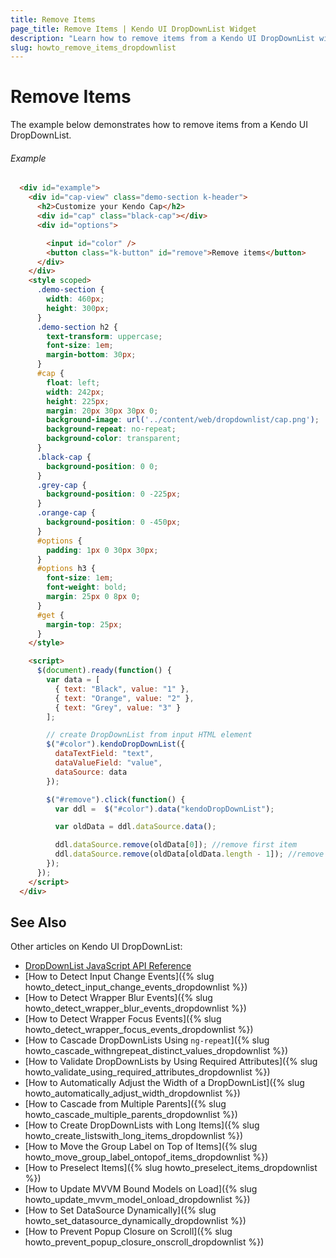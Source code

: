 ```yaml
---
title: Remove Items
page_title: Remove Items | Kendo UI DropDownList Widget
description: "Learn how to remove items from a Kendo UI DropDownList widget."
slug: howto_remove_items_dropdownlist
---
```


# Remove Items

The example below demonstrates how to remove items from a Kendo UI DropDownList.

###### Example

```html
  <div id="example">
    <div id="cap-view" class="demo-section k-header">
      <h2>Customize your Kendo Cap</h2>
      <div id="cap" class="black-cap"></div>
      <div id="options">

        <input id="color" />
        <button class="k-button" id="remove">Remove items</button>
      </div>
    </div>
    <style scoped>
      .demo-section {
        width: 460px;
        height: 300px;
      }
      .demo-section h2 {
        text-transform: uppercase;
        font-size: 1em;
        margin-bottom: 30px;
      }
      #cap {
        float: left;
        width: 242px;
        height: 225px;
        margin: 20px 30px 30px 0;
        background-image: url('../content/web/dropdownlist/cap.png');
        background-repeat: no-repeat;
        background-color: transparent;
      }
      .black-cap {
        background-position: 0 0;
      }
      .grey-cap {
        background-position: 0 -225px;
      }
      .orange-cap {
        background-position: 0 -450px;
      }
      #options {
        padding: 1px 0 30px 30px;
      }
      #options h3 {
        font-size: 1em;
        font-weight: bold;
        margin: 25px 0 8px 0;
      }
      #get {
        margin-top: 25px;
      }
    </style>

    <script>
      $(document).ready(function() {
        var data = [
          { text: "Black", value: "1" },
          { text: "Orange", value: "2" },
          { text: "Grey", value: "3" }
        ];

        // create DropDownList from input HTML element
        $("#color").kendoDropDownList({
          dataTextField: "text",
          dataValueField: "value",
          dataSource: data
        });

        $("#remove").click(function() {
          var ddl =  $("#color").data("kendoDropDownList");

          var oldData = ddl.dataSource.data();

          ddl.dataSource.remove(oldData[0]); //remove first item
          ddl.dataSource.remove(oldData[oldData.length - 1]); //remove last item
        });
      });
    </script>
  </div>
```

## See Also

Other articles on Kendo UI DropDownList:

* [DropDownList JavaScript API Reference](/api/javascript/ui/dropdownlist)
* [How to Detect Input Change Events]({% slug howto_detect_input_change_events_dropdownlist %})
* [How to Detect Wrapper Blur Events]({% slug howto_detect_wrapper_blur_events_dropdownlist %})
* [How to Detect Wrapper Focus Events]({% slug howto_detect_wrapper_focus_events_dropdownlist %})
* [How to Cascade DropDownLists Using `ng-repeat`]({% slug howto_cascade_withngrepeat_distinct_values_dropdownlist %})
* [How to Validate DropDownLists by Using Required Attributes]({% slug howto_validate_using_required_attributes_dropdownlist %})
* [How to Automatically Adjust the Width of a DropDownList]({% slug howto_automatically_adjust_width_dropdownlist %})
* [How to Cascade from Multiple Parents]({% slug howto_cascade_multiple_parents_dropdownlist %})
* [How to Create DropDownLists with Long Items]({% slug howto_create_listswith_long_items_dropdownlist %})
* [How to Move the Group Label on Top of Items]({% slug howto_move_group_label_ontopof_items_dropdownlist %})
* [How to Preselect Items]({% slug howto_preselect_items_dropdownlist %})
* [How to Update MVVM Bound Models on Load]({% slug howto_update_mvvm_model_onload_dropdownlist %})
* [How to Set DataSource Dynamically]({% slug howto_set_datasource_dynamically_dropdownlist %})
* [How to Prevent Popup Closure on Scroll]({% slug howto_prevent_popup_closure_onscroll_dropdownlist %})
